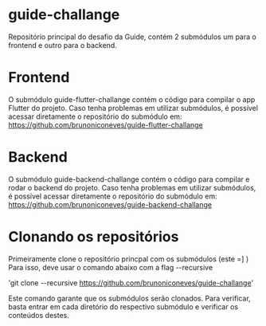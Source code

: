 # guide-challange
Repositório principal do desafio da Guide, contém 2 submódulos um para o frontend e outro para o backend.

# Frontend
O submódulo guide-flutter-challange contém o código para compilar o app Flutter do projeto.
Caso tenha problemas em utilizar submódulos, é possível acessar diretamente o repositório do submódulo em:
https://github.com/brunoniconeves/guide-flutter-challange

# Backend
O submódulo guide-backend-challange contém o código para compilar e rodar o backend do projeto.
Caso tenha problemas em utilizar submódulos, é possível acessar diretamente o repositório do submódulo em:
https://github.com/brunoniconeves/guide-backend-challange 

# Clonando os repositórios
Primeiramente clone o repositório princpal com os submódulos (este =] )
Para isso, deve usar o comando abaixo com a flag --recursive

'git clone --recursive https://github.com/brunoniconeves/guide-challange'

Este comando garante que os submódulos serão clonados. Para verificar, basta entrar em cada diretório do respectivo submódulo e verificar os conteúdos destes.

